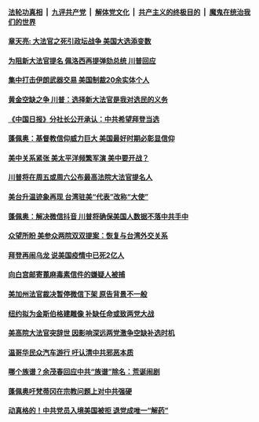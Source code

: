 

####  [法轮功真相](../../../../basic/blob/master/README.md?t=09220531) &nbsp;|&nbsp; [九评共产党](../../../../9ping.md/blob/master/README.md?t=09220531) &nbsp;|&nbsp; [解体党文化](../../../../jtdwh.md/blob/master/README.md?t=09220531)  &nbsp;|&nbsp; [共产主义的终极目的](../../../../gczydzjmd.md/blob/master/README.md?t=09220531) &nbsp;|&nbsp; [魔鬼在统治我们的世界](../../../../mgztzwmdsj.md/blob/master/README.md?t=09220531) 

#### [章天亮: 大法官之死引政坛战争  美国大选添变数](../pages/soh6/424231.md?t=09220531) 
#### [为阻新大法官提名 佩洛西再提弹劾总统 川普回应](../pages/soh6/424207.md?t=09220531) 
#### [集中打击伊朗武器交易 美国制裁20余实体个人](../pages/soh6/424198.md?t=09220531) 
#### [黄金空缺之争 川普：选择新大法官是我对选民的义务 ](../pages/soh6/424177.md?t=09220531) 
#### [《中国日报》分社长公开承认：中共希望拜登当选](../pages/soh6/424195.md?t=09220531) 
#### [蓬佩奥：基督教信仰威力巨大 美国最好时期必彰显信仰](../pages/soh6/424174.md?t=09220531) 
#### [ 美中关系紧张 美太平洋频繁军演 美中要开战？](../pages/soh6/424141.md?t=09220531) 
#### [川普将在周五或周六公布最高法院大法官提名人](../pages/soh6/424132.md?t=09220531) 
#### [美台升温迹象再现 台湾驻美“代表”改称“大使” ](../pages/soh6/424120.md?t=09220531) 
#### [蓬佩奥：解决微信抖音 川普将确保美国人数据不落中共手中](../pages/soh6/424108.md?t=09220531) 
#### [众望所盼 美参众两院双双提案：恢复与台湾外交关系](../pages/soh6/423892.md?t=09220531) 
#### [拜登再闹乌龙 说美国疫情中已死2亿人](../pages/soh6/424105.md?t=09220531) 
#### [向白宫邮寄蓖麻毒素信件的嫌疑人被捕](../pages/soh6/424012.md?t=09220531) 
#### [美加州法官裁决暂停微信下架 原告背景不一般](../pages/soh6/423916.md?t=09220531) 
#### [纽约拟为金斯伯格建雕像  补缺任命或致两党大战](../pages/soh6/423865.md?t=09220531) 
#### [美高院大法官突辞世 因影响深远两党激争空缺补选时机](../pages/soh6/423862.md?t=09220531) 
#### [温哥华民众汽车游行 吁认清中共邪恶本质 ](../pages/soh6/423850.md?t=09220531) 
#### [哪个族谱？余茂春回应中共“族谱”除名：荒诞闹剧](../pages/soh6/423844.md?t=09220531) 
#### [蓬佩奥吁梵蒂冈在宗教问题上对中共强硬](../pages/soh6/423838.md?t=09220531) 
#### [动真格的！中共党员入境美国被拒 退党成唯一“解药”](../pages/soh6/423622.md?t=09220531) 
